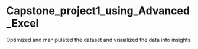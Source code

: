 # Capstone_project1_using_Advanced_Excel
Optimized and manipulated the dataset and visualized the data into insights.

